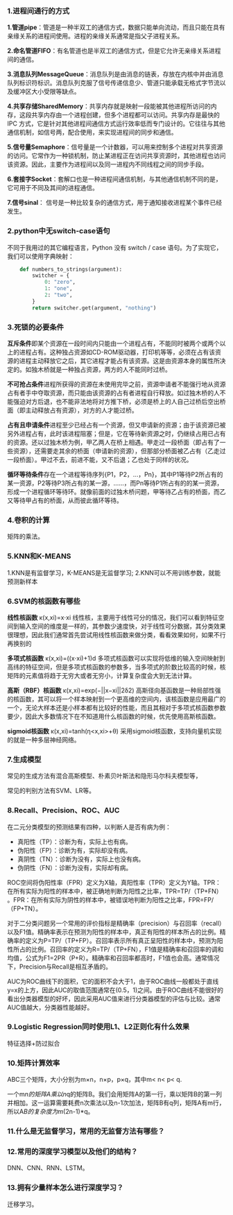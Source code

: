 ### 1.进程间通行的方式
**1.管道pipe**：管道是一种半双工的通信方式，数据只能单向流动，而且只能在具有亲缘关系的进程间使用。进程的亲缘关系通常是指父子进程关系。

**2.命名管道FIFO**：有名管道也是半双工的通信方式，但是它允许无亲缘关系进程间的通信。

**3.消息队列MessageQueue**：消息队列是由消息的链表，存放在内核中并由消息队列标识符标识。消息队列克服了信号传递信息少、管道只能承载无格式字节流以及缓冲区大小受限等缺点。

**4.共享存储SharedMemory**：共享内存就是映射一段能被其他进程所访问的内存，这段共享内存由一个进程创建，但多个进程都可以访问。共享内存是最快的 IPC 方式，它是针对其他进程间通信方式运行效率低而专门设计的。它往往与其他通信机制，如信号两，配合使用，来实现进程间的同步和通信。

**5.信号量Semaphore**：信号量是一个计数器，可以用来控制多个进程对共享资源的访问。它常作为一种锁机制，防止某进程正在访问共享资源时，其他进程也访问该资源。因此，主要作为进程间以及同一进程内不同线程之间的同步手段。

**6.套接字Socket**：套解口也是一种进程间通信机制，与其他通信机制不同的是，它可用于不同及其间的进程通信。

**7.信号sinal**： 信号是一种比较复杂的通信方式，用于通知接收进程某个事件已经发生。

### 2.python中无switch-case语句
不同于我用过的其它编程语言，Python 没有 switch / case 语句。为了实现它，我们可以使用字典映射：
```python
    def numbers_to_strings(argument):
        switcher = {
            0: "zero",
            1: "one",
            2: "two",
        }
        return switcher.get(argument, "nothing")
```

### 3.死锁的必要条件

**互斥条件**即某个资源在一段时间内只能由一个进程占有，不能同时被两个或两个以上的进程占有。这种独占资源如CD-ROM驱动器，打印机等等，必须在占有该资源的进程主动释放它之后，其它进程才能占有该资源。这是由资源本身的属性所决定的。如独木桥就是一种独占资源，两方的人不能同时过桥。

**不可抢占条件**进程所获得的资源在未使用完毕之前，资源申请者不能强行地从资源占有者手中夺取资源，而只能由该资源的占有者进程自行释放。如过独木桥的人不能强迫对方后退，也不能非法地将对方推下桥，必须是桥上的人自己过桥后空出桥面（即主动释放占有资源），对方的人才能过桥。

**占有且申请条件**进程至少已经占有一个资源，但又申请新的资源；由于该资源已被另外进程占有，此时该进程阻塞；但是，它在等待新资源之时，仍继续占用已占有的资源。还以过独木桥为例，甲乙两人在桥上相遇。甲走过一段桥面（即占有了一些资源），还需要走其余的桥面（申请新的资源），但那部分桥面被乙占有（乙走过一段桥面）。甲过不去，前进不能，又不后退；乙也处于同样的状况。

**循环等待条件**存在一个进程等待序列{P1，P2，...，Pn}，其中P1等待P2所占有的某一资源，P2等待P3所占有的某一源，......，而Pn等待P1所占有的的某一资源，形成一个进程循环等待环。就像前面的过独木桥问题，甲等待乙占有的桥面，而乙又等待甲占有的桥面，从而彼此循环等待。

### 4.卷积的计算
矩阵的乘法。

### 5.KNN和K-MEANS
1.KNN是有监督学习，K-MEANS是无监督学习;
2.KNN可以不用训练参数，就能预测新样本

### 6.SVM的核函数有哪些
**线性核函数**
	κ(x,xi)=x⋅xi
线性核，主要用于线性可分的情况，我们可以看到特征空间到输入空间的维度是一样的，其参数少速度快，对于线性可分数据，其分类效果很理想，因此我们通常首先尝试用线性核函数来做分类，看看效果如何，如果不行再换别的

**多项式核函数**
	κ(x,xi)=((x⋅xi)+1)d
多项式核函数可以实现将低维的输入空间映射到高纬的特征空间，但是多项式核函数的参数多，当多项式的阶数比较高的时候，核矩阵的元素值将趋于无穷大或者无穷小，计算复杂度会大到无法计算。

**高斯（RBF）核函数**
	κ(x,xi)=exp(−||x−xi||2δ2)
高斯径向基函数是一种局部性强的核函数，其可以将一个样本映射到一个更高维的空间内，该核函数是应用最广的一个，无论大样本还是小样本都有比较好的性能，而且其相对于多项式核函数参数要少，因此大多数情况下在不知道用什么核函数的时候，优先使用高斯核函数。

**sigmoid核函数**
	κ(x,xi)=tanh(η<x,xi>+θ)
采用sigmoid核函数，支持向量机实现的就是一种多层神经网络。

### 7.生成模型
常见的生成方法有混合高斯模型、朴素贝叶斯法和隐形马尔科夫模型等，

常见的判别方法有SVM、LR等。

### 8.Recall、Precision、ROC、AUC

在二元分类模型的预测结果有四种，以判断人是否有病为例：

- 真阳性（TP）：诊断为有，实际上也有病。
- 伪阳性（FP）：诊断为有，实际却没有病。
- 真阴性（TN）：诊断为没有，实际上也没有病。
- 伪阴性（FN）：诊断为没有，实际却有病。

ROC空间将伪阳性率（FPR）定义为X轴，真阳性率（TPR）定义为Y轴。TPR：在所有实际为阳性的样本中，被正确地判断为阳性之比率，TPR=TP/（TP+FN） 。FPR：在所有实际为阴性的样本中，被错误地判断为阳性之比率，FPR=FP/（FP+TN）。

对于二分类问题另一个常用的评价指标是精确率（precision）与召回率（recall）以及F1值。精确率表示在预测为阳性的样本中，真正有阳性的样本所占的比例。精确率的定义为P=TP/（TP+FP）。召回率表示所有真正呈阳性的样本中，预测为阳性所占的比例。召回率的定义为R=TP/（TP+FN），F1值是精确率和召回率的调和均值，公式为F1=2PR（P+R）。精确率和召回率都高时，F1值也会高。通常情况下，Precision与Recall是相互矛盾的。

AUC为ROC曲线下的面积，它的面积不会大于1，由于ROC曲线一般都处于直线y=x的上方，因此AUC的取值范围通常在(0.5，1)之间。由于ROC曲线不能很好的看出分类器模型的好坏，因此采用AUC值来进行分类器模型的评估与比较。通常AUC值越大，分类器性能越好。

### 9.Logistic Regression同时使用L1、L2正则化有什么效果
特征选择+防过拟合

### 10.矩阵计算效率
ABC三个矩阵，大小分别为m×n，n×p，p×q，其中m< n< p< q.

一个m*n的矩阵A乘以n*q的矩阵B。我们会用矩阵A的第一行，乘以矩阵B的第一列并相加。这一运算需要耗费n次乘法以及n-1次加法，矩阵B有q列，矩阵A有m行，所以A*B的复杂度为m*(2n-1)*q。

### 11.什么是无监督学习，常用的无监督方法有哪些？

### 12.常用的深度学习模型以及他们的结构？
DNN、CNN、RNN、LSTM。

### 13.拥有少量样本怎么进行深度学习？
迁移学习。